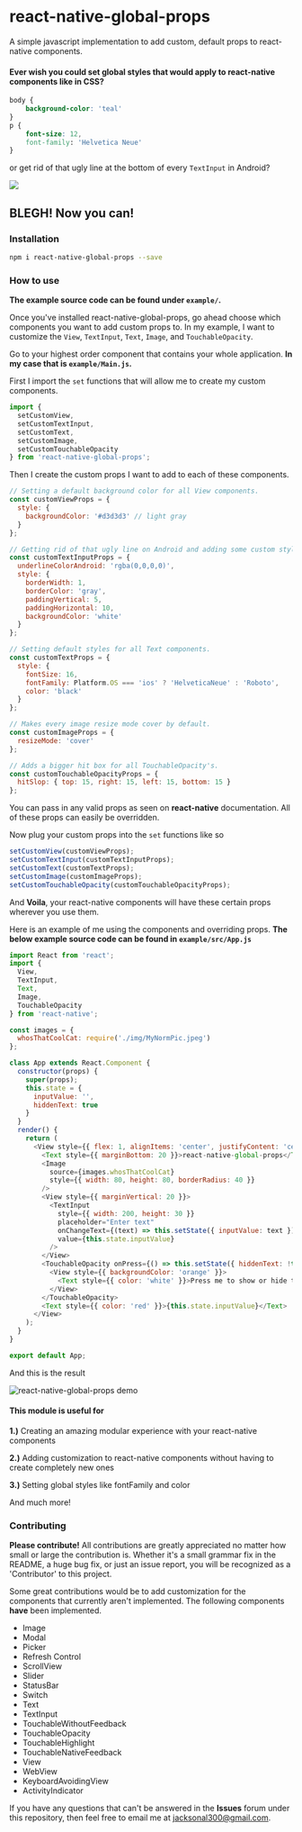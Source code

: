 # react-native-global-props #
A simple javascript implementation to add custom, default props to react-native components.



#### Ever wish you could set global styles that would apply to react-native components like in CSS? ####
```css
body {
    background-color: 'teal'
}
p {
    font-size: 12,
    font-family: 'Helvetica Neue'
}
```
or get rid of that ugly line at the bottom of every `TextInput` in Android?

![](https://cloud.githubusercontent.com/assets/21032419/20550016/7c1ce4b8-b16c-11e6-8b06-f4283e374d75.png)

## BLEGH! Now you can!

### Installation ###
```bash
npm i react-native-global-props --save
```
### How to use ###
__The example source code can be found under `example/`.__

Once you've installed react-native-global-props, go ahead choose which components you want to add custom props to.
In my example, I want to customize the `View`, `TextInput`, `Text`, `Image`, and `TouchableOpacity`.

Go to your highest order component that contains your whole application. __In my case that is `example/Main.js`.__

First I import the `set` functions that will allow me to create my custom components.
```js
import {
  setCustomView,
  setCustomTextInput,
  setCustomText,
  setCustomImage,
  setCustomTouchableOpacity
} from 'react-native-global-props';
```
Then I create the custom props I want to add to each of these components.
```js
// Setting a default background color for all View components.
const customViewProps = {
  style: {
    backgroundColor: '#d3d3d3' // light gray
  }
};

// Getting rid of that ugly line on Android and adding some custom style to all TextInput components.
const customTextInputProps = {
  underlineColorAndroid: 'rgba(0,0,0,0)',
  style: {
    borderWidth: 1,
    borderColor: 'gray',
    paddingVertical: 5,
    paddingHorizontal: 10,
    backgroundColor: 'white'
  }
};

// Setting default styles for all Text components.
const customTextProps = {
  style: {
    fontSize: 16,
    fontFamily: Platform.OS === 'ios' ? 'HelveticaNeue' : 'Roboto',
    color: 'black'
  }
};

// Makes every image resize mode cover by default.
const customImageProps = {
  resizeMode: 'cover'
};

// Adds a bigger hit box for all TouchableOpacity's.
const customTouchableOpacityProps = {
  hitSlop: { top: 15, right: 15, left: 15, bottom: 15 }
};
```
You can pass in any valid props as seen on __react-native__ documentation. All of these props can easily be overridden.

Now plug your custom props into the `set` functions like so
```js
setCustomView(customViewProps);
setCustomTextInput(customTextInputProps);
setCustomText(customTextProps);
setCustomImage(customImageProps);
setCustomTouchableOpacity(customTouchableOpacityProps);
```
And __Voila__, your react-native components will have these certain props wherever you use them.

Here is an example of me using the components and overriding props. __The below example source code can be found in `example/src/App.js`__
```js
import React from 'react';
import {
  View,
  TextInput,
  Text,
  Image,
  TouchableOpacity
} from 'react-native';

const images = {
  whosThatCoolCat: require('./img/MyNormPic.jpeg')
};

class App extends React.Component {
  constructor(props) {
    super(props);
    this.state = {
      inputValue: '',
      hiddenText: true
    }
  }
  render() {
    return (
      <View style={{ flex: 1, alignItems: 'center', justifyContent: 'center' }}>
        <Text style={{ marginBottom: 20 }}>react-native-global-props</Text>
        <Image
          source={images.whosThatCoolCat}
          style={{ width: 80, height: 80, borderRadius: 40 }}
        />
        <View style={{ marginVertical: 20 }}>
          <TextInput
            style={{ width: 200, height: 30 }}
            placeholder="Enter text"
            onChangeText={(text) => this.setState({ inputValue: text })}
            value={this.state.inputValue}
          />
        </View>
        <TouchableOpacity onPress={() => this.setState({ hiddenText: !this.state.hiddenText })}>
          <View style={{ backgroundColor: 'orange' }}>
            <Text style={{ color: 'white' }}>Press me to show or hide the input text</Text>
          </View>
        </TouchableOpacity>
        <Text style={{ color: 'red' }}>{this.state.inputValue}</Text>
      </View>
    );
  }
}

export default App;
```

And this is the result

![react-native-global-props demo](http://i.giphy.com/2cpQ18KG8L3fa.gif)

#### This module is useful for ####

__1.)__ Creating an amazing modular experience with your react-native components

__2.)__ Adding customization to react-native components without having to create completely new ones

__3.)__ Setting global styles like fontFamily and color

And much more!

### Contributing ###

__Please contribute!__
All contributions are greatly appreciated no matter how small or large the contribution is.
Whether it's a small grammar fix in the README, a huge bug fix, or just an issue report, you will be recognized as a 'Contributor' to this project.

Some great contributions would be to add customization for the components that currently aren't implemented.
The following components __have__ been implemented.
* Image
* Modal
* Picker
* Refresh Control
* ScrollView
* Slider
* StatusBar
* Switch
* Text
* TextInput
* TouchableWithoutFeedback
* TouchableOpacity
* TouchableHighlight
* TouchableNativeFeedback
* View
* WebView
* KeyboardAvoidingView
* ActivityIndicator

If you have any questions that can't be answered in the __Issues__ forum under this repository, then feel free to email me at jacksonal300@gmail.com.
